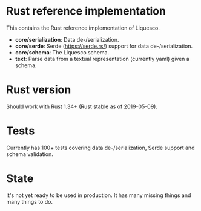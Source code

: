 # Rust reference implementation

This contains the Rust reference implementation of Liquesco.

 * **core/serialization**: Data de-/serialization.
 * **core/serde**: Serde (https://serde.rs/) support for data de-/serialization.
 * **core/schema**: The Liquesco schema.
 * **text**: Parse data from a textual representation (currently yaml) given a schema.

# Rust version

Should work with Rust 1.34+ (Rust stable as of 2019-05-09).

# Tests

Currently has 100+ tests covering data de-/serialization, Serde support and schema validation.

# State

It's not yet ready to be used in production. It has many missing things and many things to do.
